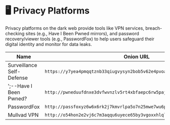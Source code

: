 # 🖥️ Privacy Platforms

Privacy platforms on the dark web provide tools like VPN services, breach-checking sites (e.g., Have I Been Pwned mirrors), and password recovery/viewer tools (e.g., PasswordFox) to help users safeguard their digital identity and monitor for data leaks.

| Name           | Onion URL                                      |
|----------------|------------------------------------------------|
| Surveillance Self-Defense | `https://y7yea4pmqqtznb33qiugvysyn2bob5v62e4pvoadoibrwkq3tsddjeyd.onion/`
| ';--Have I Been Pwned? | `http://pwneduufdnxe3dvfwvnzlv5rt4xbfaepc6rw5pajekuwqxe32uivkyyd.onion/`
| PasswordFox | `http://passfoxyz6w6x6rk2j7kmvrlpa5o7n25mwe7wu6pr6v3lb62tzkqgcad.onion/`
| Mullvad VPN | `http://o54hon2e2vj6c7m3aqqu6uyece65by3vgoxxhlqlsvkmacw6a7m7kiad.onion/`

